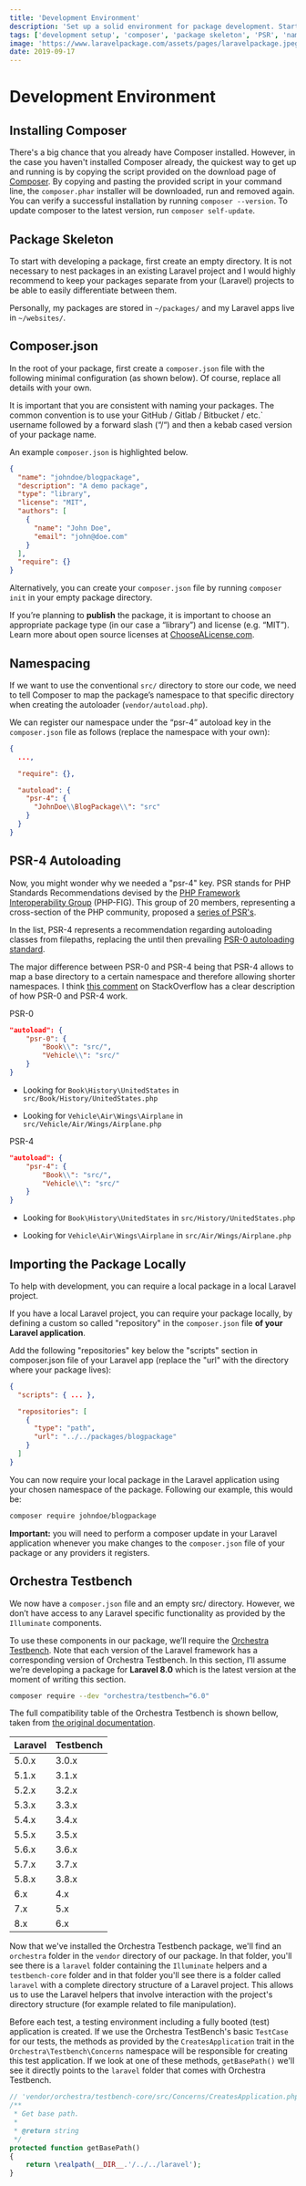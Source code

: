```yaml
---
title: 'Development Environment'
description: 'Set up a solid environment for package development. Starting with installing composer, configuring package details and PSR autoloading in composer.json to pulling in the package locally and testing with Orchestra Testbench.'
tags: ['development setup', 'composer', 'package skeleton', 'PSR', 'namespacing', 'testing', 'testbench']
image: 'https://www.laravelpackage.com/assets/pages/laravelpackage.jpeg'
date: 2019-09-17
---
```


# Development Environment

## Installing Composer

There's a big chance that you already have Composer installed. However, in the case you haven't installed Composer already, the quickest way to get up and running is by copying the script provided on the download page of [Composer](https://getcomposer.org/download/). By copying and pasting the provided script in your command line, the `composer.phar` installer will be downloaded, run and removed again. You can verify a successful installation by running `composer --version`. To update composer to the latest version, run `composer self-update`.

## Package Skeleton

To start with developing a package, first create an empty directory. It is not necessary to nest packages in an existing Laravel project and I would highly recommend to keep your packages separate from your (Laravel) projects to be able to easily differentiate between them.

Personally, my packages are stored in `~/packages/` and my Laravel apps live in `~/websites/`.

## Composer.json

In the root of your package, first create a `composer.json` file with the following minimal configuration (as shown below). Of course, replace all details with your own.

It is important that you are consistent with naming your packages. The common convention is to use your GitHub / Gitlab / Bitbucket / etc.` username followed by a forward slash (“/“) and then a kebab cased version of your package name.

An example `composer.json` is highlighted below.

```json
{
  "name": "johndoe/blogpackage",
  "description": "A demo package",
  "type": "library",
  "license": "MIT",
  "authors": [
    {
      "name": "John Doe",
      "email": "john@doe.com"
    }
  ],
  "require": {}
}
```

Alternatively, you can create your `composer.json` file by running `composer init` in your empty package directory.

If you’re planning to **publish** the package, it is important to choose an appropriate package type (in our case a “library”) and license (e.g. “MIT”). Learn more about open source licenses at [ChooseALicense.com](https://choosealicense.com/).

## Namespacing

If we want to use the conventional `src/` directory to store our code, we need to tell Composer to map the package’s namespace to that specific directory when creating the autoloader (`vendor/autoload.php`).

We can register our namespace under the “psr-4” autoload key in the `composer.json` file as follows (replace the namespace with your own):

```json
{
  ...,

  "require": {},

  "autoload": {
    "psr-4": {
      "JohnDoe\\BlogPackage\\": "src"
    }
  }
}
```

## PSR-4 Autoloading

Now, you might wonder why we needed a "psr-4" key. PSR stands for PHP Standards Recommendations devised by the [PHP Framework Interoperability Group](https://www.php-fig.org/) (PHP-FIG). This group of 20 members, representing a cross-section of the PHP community, proposed a [series of PSR's](https://www.php-fig.org/psr/).

In the list, PSR-4 represents a recommendation regarding autoloading classes from filepaths, replacing the until then prevailing [PSR-0 autoloading standard](https://www.php-fig.org/psr/psr-0/).

The major difference between PSR-0 and PSR-4 being that PSR-4 allows to map a base directory to a certain namespace and therefore allowing shorter namespaces. I think [this comment](https://stackoverflow.com/questions/24868586/what-are-the-differences-between-psr-0-and-psr-4/50226226#50226226) on StackOverflow has a clear description of how PSR-0 and PSR-4 work.

PSR-0

```json
"autoload": {
    "psr-0": {
        "Book\\": "src/",
        "Vehicle\\": "src/"
    }
}
```

- Looking for `Book\History\UnitedStates` in `src/Book/History/UnitedStates.php`

- Looking for `Vehicle\Air\Wings\Airplane` in `src/Vehicle/Air/Wings/Airplane.php`

PSR-4

```json
"autoload": {
    "psr-4": {
        "Book\\": "src/",
        "Vehicle\\": "src/"
    }
}
```

- Looking for `Book\History\UnitedStates` in `src/History/UnitedStates.php`

- Looking for `Vehicle\Air\Wings\Airplane` in `src/Air/Wings/Airplane.php`

## Importing the Package Locally

To help with development, you can require a local package in a local Laravel project.

If you have a local Laravel project, you can require your package locally, by defining a custom so called "repository" in the `composer.json` file **of your Laravel application**.

Add the following "repositories" key below the "scripts" section in composer.json file of your Laravel app (replace the "url" with the directory where your package lives):

```json
{
  "scripts": { ... },

  "repositories": [
    {
      "type": "path",
      "url": "../../packages/blogpackage"
    }
  ]
}
```

You can now require your local package in the Laravel application using your chosen namespace of the package. Following our example, this would be:

```bash
composer require johndoe/blogpackage
```

**Important:** you will need to perform a composer update in your Laravel application whenever you make changes to the `composer.json` file of your package or any providers it registers.

## Orchestra Testbench

We now have a `composer.json` file and an empty src/ directory. However, we don’t have access to any Laravel specific functionality as provided by the `Illuminate` components.

To use these components in our package, we’ll require the [Orchestra Testbench](https://github.com/orchestral/testbench). Note that each version of the Laravel framework has a corresponding version of Orchestra Testbench. In this section, I’ll assume we’re developing a package for **Laravel 8.0** which is the latest version at the moment of writing this section.

```bash
composer require --dev "orchestra/testbench=^6.0"
```

The full compatibility table of the Orchestra Testbench is shown bellow, taken from [the original documentation](https://github.com/orchestral/testbench).


 Laravel  | Testbench
:---------|:----------
 5.0.x    | 3.0.x
 5.1.x    | 3.1.x
 5.2.x    | 3.2.x
 5.3.x    | 3.3.x
 5.4.x    | 3.4.x
 5.5.x    | 3.5.x
 5.6.x    | 3.6.x
 5.7.x    | 3.7.x
 5.8.x    | 3.8.x
 6.x      | 4.x
 7.x      | 5.x
 8.x      | 6.x

Now that we've installed the Orchestra Testbench package, we'll find an `orchestra` folder in the `vendor` directory of our package. In that folder, you'll see there is a `laravel` folder containing the `Illuminate` helpers and a `testbench-core` folder and in that folder you'll see there is a folder called `laravel` with a complete directory structure of a Laravel project. This allows us to use the Laravel helpers that involve interaction with the project's directory structure (for example related to file manipulation).

Before each test, a testing environment including a fully booted (test) application is created. If we use the Orchestra TestBench's basic `TestCase` for our tests, the methods as provided by the `CreatesApplication` trait in the `Orchestra\Testbench\Concerns` namespace will be responsible for creating this test application. If we look at one of these methods, `getBasePath()` we'll see it directly points to the `laravel` folder that comes with Orchestra Testbench.

```php
// 'vendor/orchestra/testbench-core/src/Concerns/CreatesApplication.php'
/**
 * Get base path.
 *
 * @return string
 */
protected function getBasePath()
{
    return \realpath(__DIR__.'/../../laravel');
}
```
